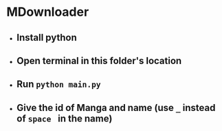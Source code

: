 # MDownloader

* ## Install python
* ## Open terminal in this folder's location
* ## Run `python main.py`
* ## Give the id of Manga and name (use `_` instead of `space ` in the name)